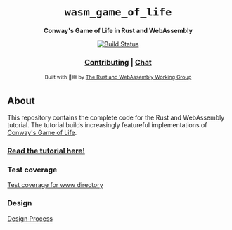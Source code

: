 <div align="center">

  <h1><code>wasm_game_of_life</code></h1>

  <strong>Conway's Game of Life in Rust and WebAssembly</strong>

  <p>
    <a href="https://travis-ci.org/rustwasm/wasm_game_of_life"><img src="https://img.shields.io/azure-devops/build/rustwasm/gloo/6.svg?style=flat-square" alt="Build Status" /></a>
  </p>

  <h3>
    <a href="https://github.com/rustwasm/book/blob/master/CONTRIBUTING.md">Contributing</a>
    <span> | </span>
    <a href="https://discordapp.com/channels/442252698964721669/443151097398296587">Chat</a>
  </h3>

  <sub>Built with 🦀🕸 by <a href="https://rustwasm.github.io/">The Rust and WebAssembly Working Group</a></sub>
</div>

## About

This repository contains the complete code for the Rust and WebAssembly
tutorial. The tutorial builds increasingly featureful implementations of
[Conway's Game of Life][game-of-life].

### [Read the tutorial here!][tutorial]

[game-of-life]: https://en.wikipedia.org/wiki/Conway%27s_Game_of_Life
[tutorial]: https://rustwasm.github.io/book/game-of-life/introduction.html

### Test coverage

[Test coverage for www directory](https://github.com/TakumaKira/game_of_life_next_gen/blob/master/www/coverage/coverage-report.txt)

### Design

[Design Process](https://www.figma.com/design/kJu2hyu2u9JXVERsx6cGCv/Game-of-Life-Next-Gen?node-id=0%3A1&t=Pd6HUq6KpkIBaw4Q-1)
